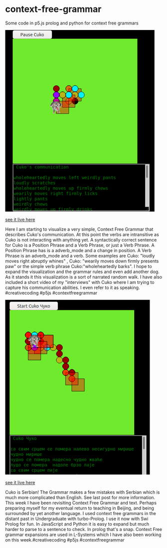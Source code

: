 # context-free-grammar
Some code in p5.js prolog and python for context free grammars

![cfgCuko1.png](cfgCuko1.png)

[see it live here](https://editor.p5js.org/greggelong/present/PrZAmnnJC)



Here I am starting to visualize a very simple, Context Free Grammar that describes Cuko's communication.  At this point the verbs are intransitive as Cuko is not interacting with anything yet.  A syntactically correct sentence for Cuko is a Position Phrase and a Verb Phrase, or just a Verb Phrase.  A Position Phrase has is a adverb_mode and a change in position.  A Verb Phrase is an adverb_mode and a verb.  Some examples are Cuko: "loudly moves right abruptly whines" , Cuko: "wearily moves down firmly presents paw" or the simple verb phrase Cuko:"wholeheartedly barks".  I hope to expand the visualization and the grammar rules and even add another dog.  As it stands it this visualization is a sort of narrated random walk. I have also included a short video of my "interviews" with Cuko where I am trying to capture his communication abilities. I even refer to it as speaking. #creativecoding #p5js #contextfreegrammar


![cfgCuko2.png](cfgCuko2.png)

[see it live here](https://editor.p5js.org/greggelong/present/haExP3yi4)

Cuko is Serbian! The Grammar makes a few mistakes with Serbian which is much more complicated than English. See last post for more information. This week I have been revisiting Context Free Grammar and text. Perhaps preparing myself for my eventual return to  teaching in Beijing, and being surrounded by yet another language. I used context free grammars in the distant past in Undergraduate with turbo-Prolog. I use it now with Swi Prolog for fun.  In JavaScript and Python it is easy to expand but much harder to parse to a sentence to check. In prolog that's a snap. Context Free grammar expansions are used in L-Systems which I have also been working on this week.#creativecoding #p5js #contextfreegrammar
